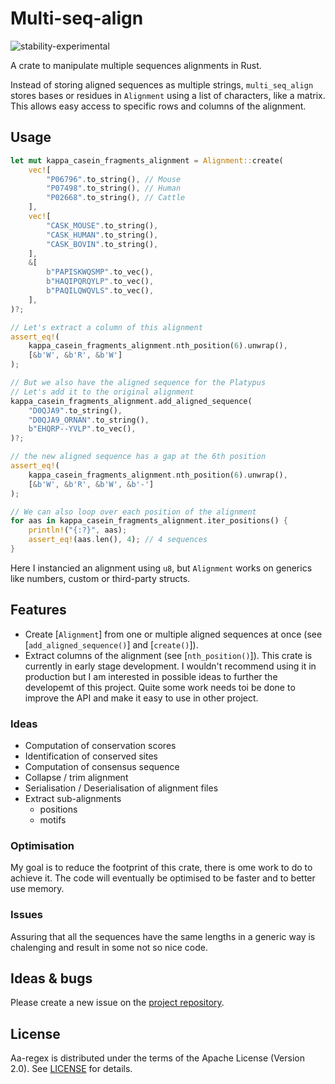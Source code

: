 # Multi-seq-align

![stability-experimental](https://img.shields.io/badge/stability-experimental-orange.svg)

A crate to manipulate multiple sequences alignments in Rust.

Instead of storing aligned sequences as multiple strings, `multi_seq_align` stores bases or residues in `Alignment` using a list of characters, like a matrix. This allows easy access to specific rows and columns of the alignment.


## Usage

```rust
let mut kappa_casein_fragments_alignment = Alignment::create(
    vec![
        "P06796".to_string(), // Mouse
        "P07498".to_string(), // Human
        "P02668".to_string(), // Cattle
    ],
    vec![
        "CASK_MOUSE".to_string(),
        "CASK_HUMAN".to_string(),
        "CASK_BOVIN".to_string(),
    ],
    &[
        b"PAPISKWQSMP".to_vec(),
        b"HAQIPQRQYLP".to_vec(),
        b"PAQILQWQVLS".to_vec(),
    ],
)?;

// Let's extract a column of this alignment
assert_eq!(
    kappa_casein_fragments_alignment.nth_position(6).unwrap(),
    [&b'W', &b'R', &b'W']
);

// But we also have the aligned sequence for the Platypus
// Let's add it to the original alignment
kappa_casein_fragments_alignment.add_aligned_sequence(
    "D0QJA9".to_string(),
    "D0QJA9_ORNAN".to_string(),
    b"EHQRP--YVLP".to_vec(),
)?;

// the new aligned sequence has a gap at the 6th position
assert_eq!(
    kappa_casein_fragments_alignment.nth_position(6).unwrap(),
    [&b'W', &b'R', &b'W', &b'-']
);

// We can also loop over each position of the alignment
for aas in kappa_casein_fragments_alignment.iter_positions() {
    println!("{:?}", aas);
    assert_eq!(aas.len(), 4); // 4 sequences
}
```

Here I instancied an alignment using `u8`, but `Alignment` works on generics like numbers, custom or third-party structs.

## Features

- Create [`Alignment`] from one or multiple aligned sequences at once (see [`add_aligned_sequence()`] and [`create()`]).
- Extract columns of the alignment (see [`nth_position()`]).
This crate is currently in early stage development. I wouldn't recommend using it in production but I am interested in possible ideas to further the developemt of this project. Quite some work needs toi be done to improve the API and make it easy to use in other project.


### Ideas
- Computation of conservation scores
- Identification of conserved sites
- Computation of consensus sequence
- Collapse / trim alignment
- Serialisation / Deserialisation of alignment files
- Extract sub-alignments
    - positions
    - motifs

### Optimisation

My goal is to reduce the footprint of this crate, there is ome work to do to achieve it. The code will eventually be optimised to be faster and to better use memory.

### Issues

Assuring that all the sequences have the same lengths in a generic way is chalenging and result in some not so nice code.


## Ideas & bugs

Please create a new issue on the [project repository](https://github.com/jeanmanguy/multi-seq-align/issues).

## License

Aa-regex is distributed under the terms of the Apache License (Version 2.0). See [LICENSE](./LICENSE) for details.